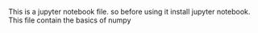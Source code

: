 This is a jupyter notebook file. 
so before using it install jupyter notebook.
This file contain the basics of numpy
